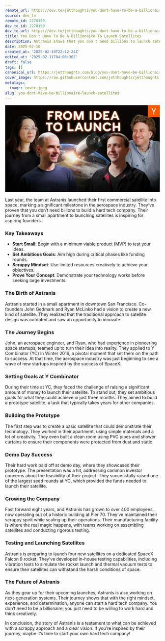 ```yaml
---
remote_url: https://dev.to/jetthoughts/you-dont-have-to-be-a-billionaire-to-launch-satellites-4a0e
source: dev_to
remote_id: 2270150
dev_to_id: 2270150
dev_to_url: https://dev.to/jetthoughts/you-dont-have-to-be-a-billionaire-to-launch-satellites-4a0e
title: You Don't Have To Be A Billionaire To Launch Satellites
description: Astranis shows that you don't need billions to launch satellites. Learn how they started small, set ambitious goals, and maintained a scrappy mindset to build a successful hard tech company.
date: 2025-02-10
created_at: '2025-02-10T22:12:24Z'
edited_at: '2025-02-11T04:06:30Z'
draft: false
tags: []
canonical_url: https://jetthoughts.com/blog/you-dont-have-be-billionaire-launch-satellites/
cover_image: https://raw.githubusercontent.com/jetthoughts/jetthoughts.github.io/master/content/blog/you-dont-have-be-billionaire-launch-satellites/cover.jpeg
metatags:
  image: cover.jpeg
slug: you-dont-have-be-billionaire-launch-satellites
---
```

[![You Don’t Have To Be A Billionaire To Launch Satellites](file_0.webp)](https://www.youtube.com/watch?v=Q0Xs0lGgwVA)

Last year, the team at Astranis launched their first commercial satellite into space, marking a significant milestone in the aerospace industry. They’ve proven that you don’t need billions to build a hard tech company. Their journey from a small apartment to launching satellites is inspiring for aspiring founders.

### Key Takeaways

*   **Start Small**: Begin with a minimum viable product (MVP) to test your ideas.
*   **Set Ambitious Goals**: Aim high during critical phases like funding rounds.
*   **Scrappy Mindset**: Use limited resources creatively to achieve your objectives.
*   **Prove Your Concept**: Demonstrate your technology works before seeking large investments.

### The Birth of Astranis

Astranis started in a small apartment in downtown San Francisco. Co-founders John Gedmark and Ryan McLinko had a vision to create a new kind of satellite. They realized that the traditional approach to satellite design was outdated and saw an opportunity to innovate.

### The Journey Begins

John, an aerospace engineer, and Ryan, who had experience in pioneering space startups, teamed up to turn their idea into reality. They applied to Y Combinator (YC) in Winter 2016, a pivotal moment that set them on the path to success. At that time, the aerospace industry was just beginning to see a wave of new startups inspired by the success of SpaceX.

### Setting Goals at Y Combinator

During their time at YC, they faced the challenge of raising a significant amount of money to launch their satellite. To stand out, they set ambitious goals for what they could achieve in just three months. They aimed to build a prototype satellite, a task that typically takes years for other companies.

### Building the Prototype

The first step was to create a basic satellite that could demonstrate their technology. They worked in their apartment, using simple materials and a lot of creativity. They even built a clean room using PVC pipes and shower curtains to ensure their components were protected from dust and static.

### Demo Day Success

Their hard work paid off at demo day, where they showcased their prototype. The presentation was a hit, addressing common investor concerns about the feasibility of their project. They successfully raised one of the largest seed rounds at YC, which provided the funds needed to launch their satellite.

### Growing the Company

Fast forward eight years, and Astranis has grown to over 400 employees, now operating out of a historic building at Pier 70. They’ve maintained their scrappy spirit while scaling up their operations. Their manufacturing facility is where the real magic happens, with teams working on assembling satellites and conducting rigorous testing.

### Testing and Launching Satellites

Astranis is preparing to launch four new satellites on a dedicated SpaceX Falcon 9 rocket. They’ve developed in-house testing capabilities, including vibration tests to simulate the rocket launch and thermal vacuum tests to ensure their satellites can withstand the harsh conditions of space.

### The Future of Astranis

As they gear up for their upcoming launches, Astranis is also working on next-generation systems. Their journey shows that with the right mindset, experience, and determination, anyone can start a hard tech company. You don’t need to be a billionaire; you just need to be willing to work hard and think creatively.

In conclusion, the story of Astranis is a testament to what can be achieved with a scrappy approach and a clear vision. If you’re inspired by their journey, maybe it’s time to start your own hard tech company!
